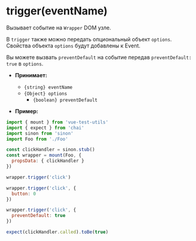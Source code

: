 # trigger(eventName)

Вызывает событие на `Wrapper` DOM узле.

В `trigger` также можно передать опциональный объект `options`. Свойства объекта `options` будут добавлены к Event.

Вы можете вызвать `preventDefault` на событие передав `preventDefault: true` в `options`.

- **Принимает:**
  - `{string} eventName`
  - `{Object} options`
    - `{boolean} preventDefault`

- **Пример:**

```js
import { mount } from 'vue-test-utils'
import { expect } from 'chai'
import sinon from 'sinon'
import Foo from './Foo'

const clickHandler = sinon.stub()
const wrapper = mount(Foo, {
  propsData: { clickHandler }
})

wrapper.trigger('click')

wrapper.trigger('click', {
  button: 0
})

wrapper.trigger('click', {
  preventDefault: true
})

expect(clickHandler.called).toBe(true)
```
